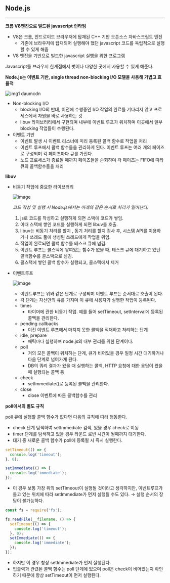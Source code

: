 ## Node.js

---

**크롬 V8엔진으로 빌드된 javascript 런타임**

- V8은 크롬, 안드로이드 브라우저에 탑재된 C++ 기반 오픈소스 자바스크립트 엔진
    - 기존에 브라우저에 탑재되어 실행해야 했던 javascript 코드를 독립적으로 실행할 수 있게 해줌
- V8 엔진을 기반으로 빌드한 javascript 실행을 위한 프로그램

Javascript를 브라우저 한계점에서 벗어나 다양한 곳에서 사용할 수 있게 해준다.

**Node.js는 이벤트 기반, single thread non-blocking I/O 모델을 사용해 가볍고 효율적**

![img1 daumcdn](https://github.com/user-attachments/assets/1b447518-1da4-42ff-b2dd-a573e1117bb9)

- Non-blocking I/O
    - blocking I/O의 반대, 이전에 수행중인 I/O 작업의 완료를 기다리지 않고 프로세스에서 자원을 바로 사용하는 것
    - libuv 라이브러리에서 구현되며 내부에 이벤트 루프가 위치하며 이곳에서 일부 blocking 작업들이 수행된다.
- 이벤트 기반
    - 이벤트 발생 시 이벤트 리스너에 미리 등록된 콜백 함수로 작업을 처리
    - 이벤트 루프에서 콜백 함수들을 관리하게 된다. 이벤트 루프는 여러 개의 페이즈로 구성되며 각 페이즈마다 큐를 가진다.
    - 노드 프로세스가 종료될 때까지 페이즈들을 순회하며 각 페이즈는 FIFO에 따라 큐의 콜백함수들을 처리

**libuv**

- 비동기 작업에 중요한 라이브러리

    ![image](https://github.com/user-attachments/assets/497fd74a-2c91-432a-b164-248083b18f43)

  *코드 작성 및 실행 시 Node.js에서는 아래와 같은 순서로 처리가 일어난다.*

    1. js로 코드를 작성하고 실행하게 되면 스택에 코드가 쌓임.
    2. 이때 스택에 쌓인 코드를 실행하게 되면 libuv를 호출.
    3. libuv는 비동기 처리를 할지 , 동기 처리를 할지 검사 후, 시스템 API를 이용하거나 쓰레드 풀에 생성된 쓰레드에게 작업을 위임.
    4. 작업이 완료되면 콜백 함수를 테스크 큐에 넘김.
    5. 이벤트 루프는 콜스택에 쌓여있는 함수가 없을 때, 테스크 큐에 대기하고 있던 콜백함수를 콜스택으로 넘김.
    6. 콜스택에 쌓인 콜백 함수가 실행되고, 콜스택에서 제거
- 이벤트루프

    ![image](https://github.com/user-attachments/assets/edb349d4-4362-49c4-bede-714a715d243b)

    - 이벤트루프는 위와 같은 단계로 구성되며 이벤트 루프는 순서대로 호출이 된다.
    - 각 단계는 자신만의 큐를 가지며 이 큐에 사용자가 실행한 작업이 등록된다.
    - times
        - 타이머에 관한 비동기 작업. 예를 들어 setTimeout, setInterval에 등록된 콜백을 관리한다.
    - pending callbacks
        - 이전 이벤트 루프에서 마치지 못한 콜백을 적재하고 처리하는 단계
    - idle, prepare
        - 매틱마다 실행하며 node.js의 내부 관리를 위한 단계이다.
    - poll
        - 거의 모든 콜백이 위치하는 단계, 큐가 비어있을 경우 일정 시간 대기하거나 다음 단계로 넘어가게 된다.
        - DB의 쿼리 결과가 왔을 때 실행하는 콜백, HTTP 요청에 대한 응답이 왔을 때 실행되는 콜백 등
    - check
        - setImmediate()로 등록된 콜백을 관리한다.
    - close
        - close 이벤트에 따른 콜백함수를 관리

**poll에서의 별도 규칙**

poll 큐에 실행할 콜백 함수가 없다면 다음의 규칙에 따라 행동한다.

- check 단계 탐색하여 setImmediate 검색, 있을 경우 check로 이동
- timer 단계를 탐색하고 있을 경우 라운드 로빈 시간이 될때까지 대기한다.
- 대기 중 새로운 콜백 함수가  poll에 등록될 시 즉시 실행한다.

```jsx
setTimeout(() => {
  console.log('timeout');
}, 0);

setImmediate(() => {
  console.log('immediate');
});
```

- 이 경우 보통 가장 위의 setTimeout이 실행될 것이라고 생각하지만, 이벤트루프가 돌고 있는 위치에 따라 setImmediate가 먼저 실행될 수도 있다. → 실행 순서의 장담이 불가능하다.

```jsx
const fs = require('fs');

fs.readFile(__filename, () => {
  setTimeout(() => {
    console.log('timeout');
  }, 0);
  setImmediate(() => {
    console.log('immediate');
  });
});
```

- 하지만 이 경우 항상 setImmediate가 먼저 실행된다.
- 입출력과 관련된 콜백 함수는 poll 단계에 있으며 poll은 check이 비어있는지 확인하기 때문에 항상 setTimeout이 먼저 실행된다.